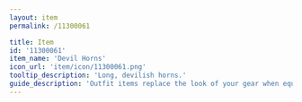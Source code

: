 ```yaml
---
layout: item
permalink: /11300061

title: Item
id: '11300061'
item_name: 'Devil Horns'
icon_url: 'item/icon/11300061.png'
tooltip_description: 'Long, devilish horns.'
guide_description: 'Outfit items replace the look of your gear when equipped.'
---
```

